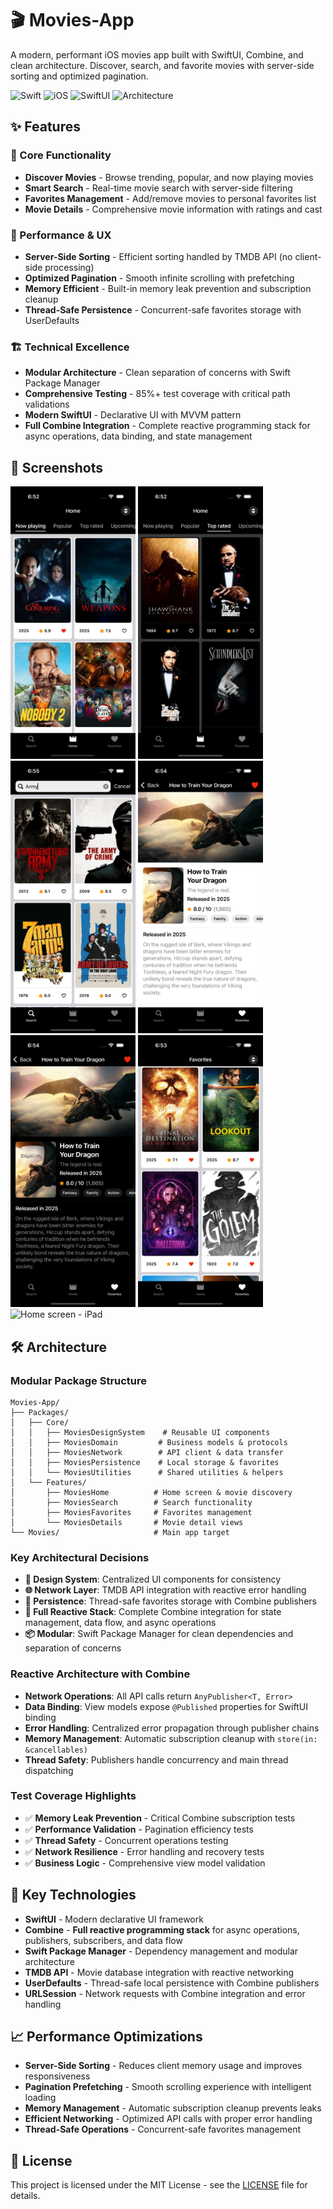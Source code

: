 # 🎬 Movies-App

A modern, performant iOS movies app built with SwiftUI, Combine, and clean architecture. Discover, search, and favorite movies with server-side sorting and optimized pagination.

![Swift](https://img.shields.io/badge/Swift-5.9-orange)
![iOS](https://img.shields.io/badge/iOS-17.0+-blue)
![SwiftUI](https://img.shields.io/badge/SwiftUI-Modern-red)
![Architecture](https://img.shields.io/badge/Architecture-Modular-green)

## ✨ Features

### 🎯 Core Functionality
- **Discover Movies** - Browse trending, popular, and now playing movies
- **Smart Search** - Real-time movie search with server-side filtering
- **Favorites Management** - Add/remove movies to personal favorites list
- **Movie Details** - Comprehensive movie information with ratings and cast

### 🚀 Performance & UX
- **Server-Side Sorting** - Efficient sorting handled by TMDB API (no client-side processing)
- **Optimized Pagination** - Smooth infinite scrolling with prefetching
- **Memory Efficient** - Built-in memory leak prevention and subscription cleanup
- **Thread-Safe Persistence** - Concurrent-safe favorites storage with UserDefaults

### 🏗️ Technical Excellence
- **Modular Architecture** - Clean separation of concerns with Swift Package Manager
- **Comprehensive Testing** - 85%+ test coverage with critical path validations
- **Modern SwiftUI** - Declarative UI with MVVM pattern
- **Full Combine Integration** - Complete reactive programming stack for async operations, data binding, and state management

## 📱 Screenshots

<img src="screenshots/home-screen.png" width="200" alt="Home screen - Movie discovery with server-side sorting">
<img src="screenshots/home-screen-dark.png" width="200" alt="Home screen - Dark Mode">
<img src="screenshots/search-screen.png" width="200" alt="Search screen - Smart movie search with real-time results">
<img src="screenshots/movie-details.png" width="200" alt="Movie details - Comprehensive movie information and ratings">
<img src="screenshots/movie-details-dark.png" width="200" alt="Movie details - Dark Mode">
<img src="screenshots/favorites-screen.png" width="200" alt="Favorites screen - Personal movie collection management">
<img src="screenshots/home-screen-iPad.png" width="200" alt="Home screen - iPad">

## 🛠️ Architecture

### Modular Package Structure
```
Movies-App/
├── Packages/
│   ├── Core/
│   │   ├── MoviesDesignSystem    # Reusable UI components
│   │   ├── MoviesDomain         # Business models & protocols
│   │   ├── MoviesNetwork        # API client & data transfer
│   │   ├── MoviesPersistence    # Local storage & favorites
│   │   └── MoviesUtilities      # Shared utilities & helpers
│   └── Features/
│       ├── MoviesHome          # Home screen & movie discovery
│       ├── MoviesSearch        # Search functionality
│       ├── MoviesFavorites     # Favorites management
│       └── MoviesDetails       # Movie detail views
└── Movies/                     # Main app target
```

### Key Architectural Decisions
- **🎨 Design System**: Centralized UI components for consistency
- **🌐 Network Layer**: TMDB API integration with reactive error handling
- **💾 Persistence**: Thread-safe favorites storage with Combine publishers
- **🔄 Full Reactive Stack**: Complete Combine integration for state management, data flow, and async operations
- **📦 Modular**: Swift Package Manager for clean dependencies and separation of concerns

### Reactive Architecture with Combine
- **Network Operations**: All API calls return `AnyPublisher<T, Error>`
- **Data Binding**: View models expose `@Published` properties for SwiftUI binding
- **Error Handling**: Centralized error propagation through publisher chains
- **Memory Management**: Automatic subscription cleanup with `store(in: &cancellables)`
- **Thread Safety**: Publishers handle concurrency and main thread dispatching

### Test Coverage Highlights
- ✅ **Memory Leak Prevention** - Critical Combine subscription tests
- ✅ **Performance Validation** - Pagination efficiency tests
- ✅ **Thread Safety** - Concurrent operations testing
- ✅ **Network Resilience** - Error handling and recovery tests
- ✅ **Business Logic** - Comprehensive view model validation

## 🎯 Key Technologies

- **SwiftUI** - Modern declarative UI framework
- **Combine** - **Full reactive programming stack** for async operations, publishers, subscribers, and data flow
- **Swift Package Manager** - Dependency management and modular architecture
- **TMDB API** - Movie database integration with reactive networking
- **UserDefaults** - Thread-safe local persistence with Combine publishers
- **URLSession** - Network requests with Combine integration and error handling

## 📈 Performance Optimizations

- **Server-Side Sorting** - Reduces client memory usage and improves responsiveness
- **Pagination Prefetching** - Smooth scrolling experience with intelligent loading
- **Memory Management** - Automatic subscription cleanup prevents leaks
- **Efficient Networking** - Optimized API calls with proper error handling
- **Thread-Safe Operations** - Concurrent-safe favorites management

## 📄 License

This project is licensed under the MIT License - see the [LICENSE](LICENSE) file for details.
